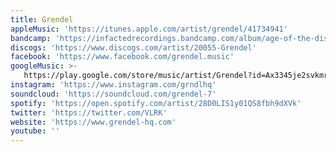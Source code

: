 ```yaml
---
title: Grendel
appleMusic: 'https://itunes.apple.com/artist/grendel/41734941'
bandcamp: 'https://infactedrecordings.bandcamp.com/album/age-of-the-disposable-body-deluxe'
discogs: 'https://www.discogs.com/artist/20055-Grendel'
facebook: 'https://www.facebook.com/grendel.music'
googleMusic: >-
   https://play.google.com/store/music/artist/Grendel?id=Ax3345je2svkmrjlebdwcwmijye
instagram: 'https://www.instagram.com/grndlhq'
soundcloud: 'https://soundcloud.com/grendel-7'
spotify: 'https://open.spotify.com/artist/28D0LIS1y01QS8fbh9dXVk'
twitter: 'https://twitter.com/VLRK'
website: 'https://www.grendel-hq.com'
youtube: ''
---
```

